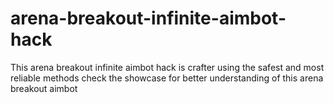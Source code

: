 # arena-breakout-infinite-aimbot-hack
This arena breakout infinite aimbot hack is crafter using the safest and most reliable methods check the showcase for better understanding of this arena breakout aimbot
